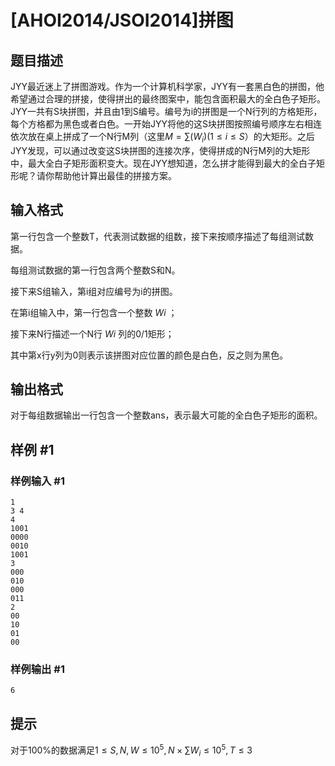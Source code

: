 # [AHOI2014/JSOI2014]拼图

## 题目描述

JYY最近迷上了拼图游戏。作为一个计算机科学家，JYY有一套黑白色的拼图，他希望通过合理的拼接，使得拼出的最终图案中，能包含面积最大的全白色子矩形。JYY一共有S块拼图，并且由1到S编号。编号为i的拼图是一个N行列的方格矩形，每个方格都为黑色或者白色。一开始JYY将他的这S块拼图按照编号顺序左右相连依次放在桌上拼成了一个N行M列（这里$M=\sum(W_i)(1\le i \le S$）的大矩形。之后JYY发现，可以通过改变这S块拼图的连接次序，使得拼成的N行M列的大矩形中，最大全白子矩形面积变大。现在JYY想知道，怎么拼才能得到最大的全白子矩形呢？请你帮助他计算出最佳的拼接方案。



## 输入格式

第一行包含一个整数T，代表测试数据的组数，接下来按顺序描述了每组测试数据。

每组测试数据的第一行包含两个整数S和N。

接下来S组输入，第i组对应编号为i的拼图。

在第i组输入中，第一行包含一个整数 $Wi$ ；

接下来N行描述一个N行 $Wi$ 列的0/1矩形；

其中第x行y列为0则表示该拼图对应位置的颜色是白色，反之则为黑色。


## 输出格式

对于每组数据输出一行包含一个整数ans，表示最大可能的全白色子矩形的面积。


## 样例 #1

### 样例输入 #1
```
1
3 4
4
1001
0000
0010
1001
3
000
010
000
011
2
00
10
01
00
```

### 样例输出 #1

```
6
```

## 提示

对于100%的数据满足$1\le S,N,W \le 10^5, N\times \sum W_i \le10^5,T\le3$


